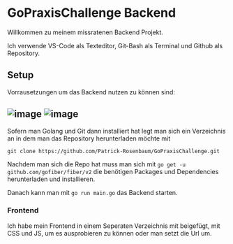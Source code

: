 # GoPraxisChallenge Backend

Willkommen zu meinem missratenen Backend Projekt.

Ich verwende VS-Code als Texteditor, Git-Bash als Terminal und Github als Repository.

## Setup
Vorrausetzungen um das Backend nutzen zu können sind:

![image](https://user-images.githubusercontent.com/109273337/189079461-fe440a63-f400-4294-a151-3677d5c2854b.png)
![image](https://user-images.githubusercontent.com/109273337/189079756-e30125c3-b033-4868-a910-a34a7862a675.png)
----------------------------------------------------------------------------------------------------------------

Sofern man Golang und Git dann installiert hat legt man sich ein Verzeichnis an in dem man das Repository herunterladen möchte mit

`git clone https://github.com/Patrick-Rosenbaum/GoPraxisChallenge.git`

Nachdem man sich die Repo hat muss man sich mit `go get -u github.com/gofiber/fiber/v2` die benötigen Packages und Dependencies herunterladen und installieren.

Danach kann man mit `go run main.go` das Backend starten.

### Frontend

Ich habe mein Frontend in einem Seperaten Verzeichnis mit beigefügt, mit CSS und JS, um es ausprobieren zu können oder man setzt die Url um.
